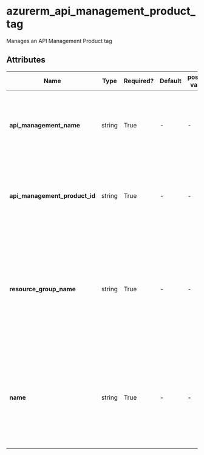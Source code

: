 # azurerm_api_management_product_tag

Manages an API Management Product tag

## Attributes

| Name | Type | Required? | Default  | possible values | Description |
| ---- | ---- | --------- | -------- | ----------- | ----------- |
| **api_management_name** | string | True | -  |  -  | The name of the API Management Service. Changing this forces a new resource to be created. | 
| **api_management_product_id** | string | True | -  |  -  | The name of the API Management product. Changing this forces a new resource to be created. | 
| **resource_group_name** | string | True | -  |  -  | The name of the Resource Group in which the API Management Service should be exist. Changing this forces a new resource to be created. | 
| **name** | string | True | -  |  -  | The name which should be used for this API Management Tag. Changing this forces a new API Management Tag to be created. | 

